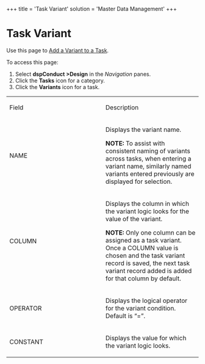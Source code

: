 +++
title = 'Task Variant'
solution = 'Master Data Management'
+++

# Task Variant

<div class="use">

Use this page to [Add a Variant to a
Task](../Use_Cases/Add_a_Variant_to_a_Task).

</div>

To access this page:

1.  Select <span style="font-weight: bold;">dspConduct
    \></span>**Design** in the *Navigation* panes.
2.  Click the **Tasks** icon for a category.
3.  Click the **Variants** icon for a task.

<table>
<colgroup>
<col style="width: 50%" />
<col style="width: 50%" />
</colgroup>
<tbody>
<tr class="odd">
<td><p>Field</p></td>
<td><p>Description</p></td>
</tr>
<tr class="even">
<td><p>NAME</p></td>
<td><p>Displays the variant name.</p>
<p><strong>NOTE:</strong> To assist with consistent naming of variants across tasks, when entering a variant name, similarly named variants entered previously are displayed for selection.</p></td>
</tr>
<tr class="odd">
<td><p>COLUMN</p></td>
<td><p>Displays the column in which the variant logic looks for the value of the variant.</p>
<p><strong>NOTE:</strong> Only one column can be assigned as a task variant. Once a COLUMN value is chosen and the task variant record is saved, the next task variant record added is added for that column by default.</p></td>
</tr>
<tr class="even">
<td><p>OPERATOR</p></td>
<td><p>Displays the logical operator for the variant condition. Default is “=”.</p></td>
</tr>
<tr class="odd">
<td><p>CONSTANT</p></td>
<td><p>Displays the value for which the variant logic looks.</p></td>
</tr>
</tbody>
</table>
